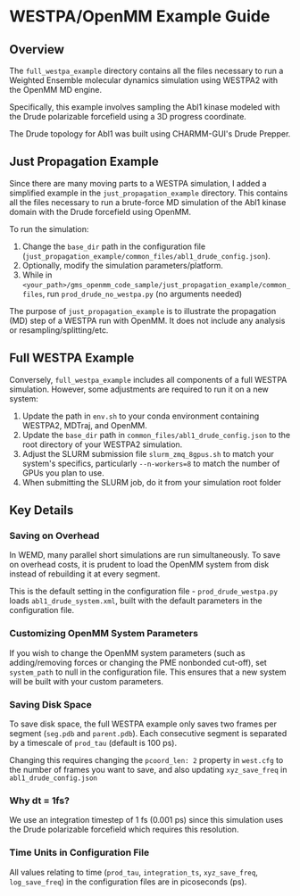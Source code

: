 # WESTPA/OpenMM Example Guide

## Overview

The `full_westpa_example` directory contains all the files necessary to run a Weighted Ensemble molecular dynamics simulation using WESTPA2 with the OpenMM MD engine.

Specifically, this example involves sampling the Abl1 kinase modeled with the Drude polarizable forcefield using a 3D progress coordinate.

The Drude topology for Abl1 was built using CHARMM-GUI's Drude Prepper.

## Just Propagation Example

Since there are many moving parts to a WESTPA simulation, I added a simplified example in the `just_propagation_example` directory. This contains all the files necessary to run a brute-force MD simulation of the Abl1 kinase domain with the Drude forcefield using OpenMM.

To run the simulation:

1. Change the `base_dir` path in the configuration file (`just_propagation_example/common_files/abl1_drude_config.json`).
2. Optionally, modify the simulation parameters/platform.
3. While in `<your_path>/gms_openmm_code_sample/just_propagation_example/common_files`, run `prod_drude_no_westpa.py` (no arguments needed)

The purpose of `just_propagation_example` is to illustrate the propagation (MD) step of a WESTPA run with OpenMM. It does not include any analysis or resampling/splitting/etc.

## Full WESTPA Example

Conversely, `full_westpa_example` includes all components of a full WESTPA simulation. However, some adjustments are required to run it on a new system:

1. Update the path in `env.sh` to your conda environment containing WESTPA2, MDTraj, and OpenMM.
2. Update the `base_dir` path in `common_files/abl1_drude_config.json` to the root directory of your WESTPA2 simulation.
3. Adjust the SLURM submission file `slurm_zmq_8gpus.sh` to match your system's specifics, particularly `--n-workers=8` to match the number of GPUs you plan to use.
4. When submitting the SLURM job, do it from your simulation root folder

## Key Details

### Saving on Overhead

In WEMD, many parallel short simulations are run simultaneously. To save on overhead costs, it is prudent to load the OpenMM system from disk instead of rebuilding it at every segment.

This is the default setting in the configuration file - `prod_drude_westpa.py` loads `abl1_drude_system.xml`, built with the default parameters in the configuration file.

### Customizing OpenMM System Parameters

If you wish to change the OpenMM system parameters (such as adding/removing forces or changing the PME nonbonded cut-off), set `system_path` to null in the configuration file. This ensures that a new system will be built with your custom parameters.

### Saving Disk Space

To save disk space, the full WESTPA example only saves two frames per segment (`seg.pdb` and `parent.pdb`). Each consecutive segment is separated by a timescale of `prod_tau` (default is 100 ps).

Changing this requires changing the `pcoord_len: 2` property in `west.cfg` to the number of frames you want to save, and also updating `xyz_save_freq` in `abl1_drude_config.json`

### Why dt = 1fs?

We use an integration timestep of 1 fs (0.001 ps) since this simulation uses the Drude polarizable forcefield which requires this resolution.

### Time Units in Configuration File

All values relating to time (`prod_tau`, `integration_ts`, `xyz_save_freq`, `log_save_freq`) in the configuration files are in picoseconds (ps).
